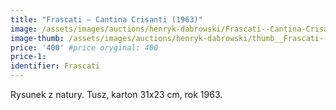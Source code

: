```yaml
---
title: "Frascati – Cantina Crisanti (1963)"
image: /assets/images/auctions/henryk-dabrowski/Frascati--Cantina-Crisanti-1963.jpg
image-thumb: /assets/images/auctions/henryk-dabrowski/thumb__Frascati--Cantina-Crisanti-1963.jpg
price: '400' #price oryginal: 400
price-1:
identifier: Frascati
---
```


Rysunek z natury. Tusz, karton 31x23 cm, rok 1963.